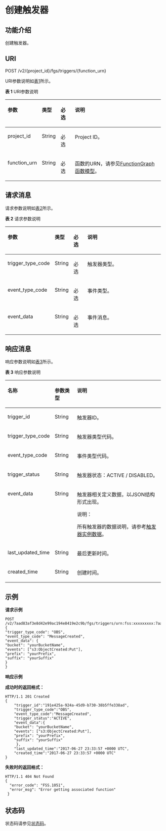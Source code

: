 # 创建触发器<a name="ZH-CN_TOPIC_0115410425"></a>

## 功能介绍<a name="section25653620"></a>

创建触发器。

## URI<a name="section29555991"></a>

POST /v2/\{project\_id\}/fgs/triggers/\{function\_urn\}

URI参数说明如[表1](#d0e5632)所示。

**表 1**  URI参数说明

<a name="d0e5632"></a>
<table><thead align="left"><tr id="row61148692"><th class="cellrowborder" valign="top" width="15%" id="mcps1.2.5.1.1"><p id="p54097009"><a name="p54097009"></a><a name="p54097009"></a>参数</p>
</th>
<th class="cellrowborder" valign="top" width="10%" id="mcps1.2.5.1.2"><p id="p19781590"><a name="p19781590"></a><a name="p19781590"></a>类型</p>
</th>
<th class="cellrowborder" valign="top" width="10%" id="mcps1.2.5.1.3"><p id="p58804972"><a name="p58804972"></a><a name="p58804972"></a>必选</p>
</th>
<th class="cellrowborder" valign="top" width="65%" id="mcps1.2.5.1.4"><p id="p65582298"><a name="p65582298"></a><a name="p65582298"></a>说明</p>
</th>
</tr>
</thead>
<tbody><tr id="row10565961"><td class="cellrowborder" valign="top" width="15%" headers="mcps1.2.5.1.1 "><p id="p50536545"><a name="p50536545"></a><a name="p50536545"></a>project_id</p>
</td>
<td class="cellrowborder" valign="top" width="10%" headers="mcps1.2.5.1.2 "><p id="p66928329"><a name="p66928329"></a><a name="p66928329"></a>String</p>
</td>
<td class="cellrowborder" valign="top" width="10%" headers="mcps1.2.5.1.3 "><p id="p52485545"><a name="p52485545"></a><a name="p52485545"></a>必选</p>
</td>
<td class="cellrowborder" valign="top" width="65%" headers="mcps1.2.5.1.4 "><p id="p23470762"><a name="p23470762"></a><a name="p23470762"></a>Project ID。</p>
</td>
</tr>
<tr id="row9910270"><td class="cellrowborder" valign="top" width="15%" headers="mcps1.2.5.1.1 "><p id="p64534419"><a name="p64534419"></a><a name="p64534419"></a>function_urn</p>
</td>
<td class="cellrowborder" valign="top" width="10%" headers="mcps1.2.5.1.2 "><p id="p59905436"><a name="p59905436"></a><a name="p59905436"></a>String</p>
</td>
<td class="cellrowborder" valign="top" width="10%" headers="mcps1.2.5.1.3 "><p id="p20502146"><a name="p20502146"></a><a name="p20502146"></a>必选</p>
</td>
<td class="cellrowborder" valign="top" width="65%" headers="mcps1.2.5.1.4 "><p id="p50061100"><a name="p50061100"></a><a name="p50061100"></a>函数的URN，请参见<a href="FunctionGraph函数模型.md">FunctionGraph函数模型</a>。</p>
</td>
</tr>
</tbody>
</table>

## 请求消息<a name="section64677330"></a>

请求参数说明如[表2](#table22104835)所示。

**表 2**  请求参数说明

<a name="table22104835"></a>
<table><thead align="left"><tr id="row21741052"><th class="cellrowborder" valign="top" width="15%" id="mcps1.2.5.1.1"><p id="p16194779"><a name="p16194779"></a><a name="p16194779"></a>参数</p>
</th>
<th class="cellrowborder" valign="top" width="10%" id="mcps1.2.5.1.2"><p id="p36708747"><a name="p36708747"></a><a name="p36708747"></a>类型</p>
</th>
<th class="cellrowborder" valign="top" width="10%" id="mcps1.2.5.1.3"><p id="p20618548"><a name="p20618548"></a><a name="p20618548"></a>必选</p>
</th>
<th class="cellrowborder" valign="top" width="65%" id="mcps1.2.5.1.4"><p id="p59489661"><a name="p59489661"></a><a name="p59489661"></a>说明</p>
</th>
</tr>
</thead>
<tbody><tr id="row53933198"><td class="cellrowborder" valign="top" width="15%" headers="mcps1.2.5.1.1 "><p id="p6512912"><a name="p6512912"></a><a name="p6512912"></a>trigger_type_code</p>
</td>
<td class="cellrowborder" valign="top" width="10%" headers="mcps1.2.5.1.2 "><p id="p57783850"><a name="p57783850"></a><a name="p57783850"></a>String</p>
</td>
<td class="cellrowborder" valign="top" width="10%" headers="mcps1.2.5.1.3 "><p id="p49980293"><a name="p49980293"></a><a name="p49980293"></a>必选</p>
</td>
<td class="cellrowborder" valign="top" width="65%" headers="mcps1.2.5.1.4 "><p id="p21871945"><a name="p21871945"></a><a name="p21871945"></a>触发器类型。</p>
</td>
</tr>
<tr id="row62629777"><td class="cellrowborder" valign="top" width="15%" headers="mcps1.2.5.1.1 "><p id="p39847172"><a name="p39847172"></a><a name="p39847172"></a>event_type_code</p>
</td>
<td class="cellrowborder" valign="top" width="10%" headers="mcps1.2.5.1.2 "><p id="p6395508"><a name="p6395508"></a><a name="p6395508"></a>String</p>
</td>
<td class="cellrowborder" valign="top" width="10%" headers="mcps1.2.5.1.3 "><p id="p48274120"><a name="p48274120"></a><a name="p48274120"></a>必选</p>
</td>
<td class="cellrowborder" valign="top" width="65%" headers="mcps1.2.5.1.4 "><p id="p17889641"><a name="p17889641"></a><a name="p17889641"></a>事件类型。</p>
</td>
</tr>
<tr id="row26789041"><td class="cellrowborder" valign="top" width="15%" headers="mcps1.2.5.1.1 "><p id="p22428719"><a name="p22428719"></a><a name="p22428719"></a>event_data</p>
</td>
<td class="cellrowborder" valign="top" width="10%" headers="mcps1.2.5.1.2 "><p id="p4786990"><a name="p4786990"></a><a name="p4786990"></a>String</p>
</td>
<td class="cellrowborder" valign="top" width="10%" headers="mcps1.2.5.1.3 "><p id="p52201942"><a name="p52201942"></a><a name="p52201942"></a>必选</p>
</td>
<td class="cellrowborder" valign="top" width="65%" headers="mcps1.2.5.1.4 "><p id="p498894"><a name="p498894"></a><a name="p498894"></a>事件消息。</p>
</td>
</tr>
</tbody>
</table>

## 响应消息<a name="section45225062"></a>

响应参数说明如[表3](#table394445163918)所示。    

**表 3**  响应参数说明

<a name="table394445163918"></a>
<table><thead align="left"><tr id="row5944851163912"><th class="cellrowborder" valign="top" width="20%" id="mcps1.2.4.1.1"><p id="p7944165193912"><a name="p7944165193912"></a><a name="p7944165193912"></a>名称</p>
</th>
<th class="cellrowborder" valign="top" width="15%" id="mcps1.2.4.1.2"><p id="p494413519391"><a name="p494413519391"></a><a name="p494413519391"></a>参数类型</p>
</th>
<th class="cellrowborder" valign="top" width="65%" id="mcps1.2.4.1.3"><p id="p159441351193918"><a name="p159441351193918"></a><a name="p159441351193918"></a>说明</p>
</th>
</tr>
</thead>
<tbody><tr id="row656714506269"><td class="cellrowborder" valign="top" width="20%" headers="mcps1.2.4.1.1 "><p id="p897220169325"><a name="p897220169325"></a><a name="p897220169325"></a>trigger_id</p>
</td>
<td class="cellrowborder" valign="top" width="15%" headers="mcps1.2.4.1.2 "><p id="p460264122514"><a name="p460264122514"></a><a name="p460264122514"></a>String</p>
</td>
<td class="cellrowborder" valign="top" width="65%" headers="mcps1.2.4.1.3 "><p id="p3971716113216"><a name="p3971716113216"></a><a name="p3971716113216"></a>触发器ID。</p>
</td>
</tr>
<tr id="row1447114561264"><td class="cellrowborder" valign="top" width="20%" headers="mcps1.2.4.1.1 "><p id="p19701163322"><a name="p19701163322"></a><a name="p19701163322"></a>trigger_type_code</p>
</td>
<td class="cellrowborder" valign="top" width="15%" headers="mcps1.2.4.1.2 "><p id="p6987191613254"><a name="p6987191613254"></a><a name="p6987191613254"></a>String</p>
</td>
<td class="cellrowborder" valign="top" width="65%" headers="mcps1.2.4.1.3 "><p id="p296918163326"><a name="p296918163326"></a><a name="p296918163326"></a>触发器类型代码。</p>
</td>
</tr>
<tr id="row7901759114116"><td class="cellrowborder" valign="top" width="20%" headers="mcps1.2.4.1.1 "><p id="p12901145974116"><a name="p12901145974116"></a><a name="p12901145974116"></a>event_type_code</p>
</td>
<td class="cellrowborder" valign="top" width="15%" headers="mcps1.2.4.1.2 "><p id="p121351772514"><a name="p121351772514"></a><a name="p121351772514"></a>String</p>
</td>
<td class="cellrowborder" valign="top" width="65%" headers="mcps1.2.4.1.3 "><p id="p19901959104112"><a name="p19901959104112"></a><a name="p19901959104112"></a>事件类型代码。</p>
</td>
</tr>
<tr id="row105681318124210"><td class="cellrowborder" valign="top" width="20%" headers="mcps1.2.4.1.1 "><p id="p10568101814215"><a name="p10568101814215"></a><a name="p10568101814215"></a>trigger_status</p>
</td>
<td class="cellrowborder" valign="top" width="15%" headers="mcps1.2.4.1.2 "><p id="p31818174253"><a name="p31818174253"></a><a name="p31818174253"></a>String</p>
</td>
<td class="cellrowborder" valign="top" width="65%" headers="mcps1.2.4.1.3 "><p id="p756861834215"><a name="p756861834215"></a><a name="p756861834215"></a>触发器状态：ACTIVE / DISABLED。</p>
</td>
</tr>
<tr id="row171881259182617"><td class="cellrowborder" valign="top" width="20%" headers="mcps1.2.4.1.1 "><p id="p15535100113911"><a name="p15535100113911"></a><a name="p15535100113911"></a>event_data</p>
</td>
<td class="cellrowborder" valign="top" width="15%" headers="mcps1.2.4.1.2 "><p id="p1721191722510"><a name="p1721191722510"></a><a name="p1721191722510"></a>String</p>
</td>
<td class="cellrowborder" valign="top" width="65%" headers="mcps1.2.4.1.3 "><p id="p1596641617325"><a name="p1596641617325"></a><a name="p1596641617325"></a>触发器相关定义数据，以JSON结构形式出现。</p>
<div class="note" id="note195044117118"><a name="note195044117118"></a><a name="note195044117118"></a><span class="notetitle"> 说明： </span><div class="notebody"><p id="p750541191119"><a name="p750541191119"></a><a name="p750541191119"></a>所有触发器的数据说明，请参考<a href="函数Trigger-Management触发器模型.md#section196721276373">触发器实例数据</a>。</p>
</div></div>
</td>
</tr>
<tr id="row560413428426"><td class="cellrowborder" valign="top" width="20%" headers="mcps1.2.4.1.1 "><p id="p116602024916"><a name="p116602024916"></a><a name="p116602024916"></a>last_updated_time</p>
</td>
<td class="cellrowborder" valign="top" width="15%" headers="mcps1.2.4.1.2 "><p id="p82641782518"><a name="p82641782518"></a><a name="p82641782518"></a>String</p>
</td>
<td class="cellrowborder" valign="top" width="65%" headers="mcps1.2.4.1.3 "><p id="p206041542154210"><a name="p206041542154210"></a><a name="p206041542154210"></a>最后更新时间。</p>
</td>
</tr>
<tr id="row128655571423"><td class="cellrowborder" valign="top" width="20%" headers="mcps1.2.4.1.1 "><p id="p917943815119"><a name="p917943815119"></a><a name="p917943815119"></a>created_time</p>
</td>
<td class="cellrowborder" valign="top" width="15%" headers="mcps1.2.4.1.2 "><p id="p632101722516"><a name="p632101722516"></a><a name="p632101722516"></a>String</p>
</td>
<td class="cellrowborder" valign="top" width="65%" headers="mcps1.2.4.1.3 "><p id="p1086517578428"><a name="p1086517578428"></a><a name="p1086517578428"></a>创建时间。</p>
</td>
</tr>
</tbody>
</table>

## 示例<a name="section656015812238"></a>

**请求示例**

```
POST /v2/7aad83af3e8d42e99ac194e8419e2c9b/fgs/triggers/urn:fss:xxxxxxxxx:7aad83af3e8d42e99ac194e8419e2c9b:function:default:test:latest
{
"trigger_type_code": "OBS",
"event_type_code": "MessageCreated",
"event_data": {
"bucket": "yourBucketName",
"events": ["s3:ObjectCreated:Put"],
"prefix": "yourPrefix",
"suffix": "yourSuffix"
}
}
```

**响应示例**

**成功时的返回格式：**

```
HTTP/1.1 201 Created 
{ 
    "trigger_id":"191e425a-924a-45d9-b730-38b5ffe338ad", 
    "trigger_type_code":"OBS", 
    "event_type_code":"MessageCreated", 
    "trigger_status":"ACTIVE", 
    "event_data":{ 
    "bucket": "yourBucketName",  
    "events": ["s3:ObjectCreated:Put"],  
    "prefix": "yourPrefix",  
    "suffix": "yourSuffix"
     }, 
    "last_updated_time":"2017-06-27 23:33:57 +0000 UTC", 
    "created_time":"2017-06-27 23:33:57 +0000 UTC" 
}
```

**失败时的返回格式：**

```
HTTP/1.1 404 Not Found 
{ 
  "error_code": "FSS.1051", 
  "error_msg": "Error getting associated function" 
 }
```

## 状态码<a name="section4372381"></a>

状态码请参见[状态码](状态码.md)。


